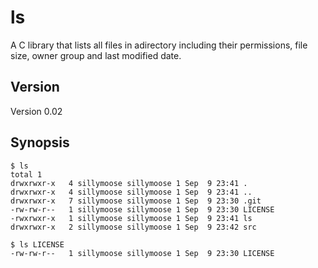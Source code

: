 ls
==

A C library that lists all files in adirectory including their permissions, file size, owner group and last modified date.

Version
-------

Version 0.02


Synopsis
--------

    $ ls
    total 1
    drwxrwxr-x   4 sillymoose sillymoose 1 Sep  9 23:41 .
    drwxrwxr-x   4 sillymoose sillymoose 1 Sep  9 23:41 ..
    drwxrwxr-x   7 sillymoose sillymoose 1 Sep  9 23:30 .git
    -rw-rw-r--   1 sillymoose sillymoose 1 Sep  9 23:30 LICENSE
    -rwxrwxr-x   1 sillymoose sillymoose 1 Sep  9 23:41 ls
    drwxrwxr-x   2 sillymoose sillymoose 1 Sep  9 23:42 src

    $ ls LICENSE
    -rw-rw-r--   1 sillymoose sillymoose 1 Sep  9 23:30 LICENSE



